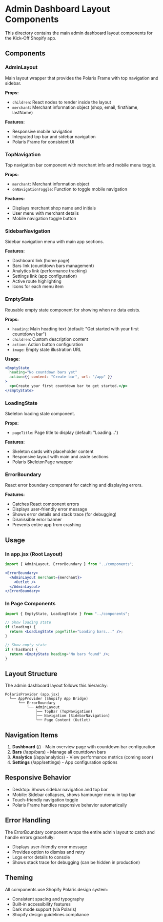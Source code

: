 # Admin Dashboard Layout Components

This directory contains the main admin dashboard layout components for the Kick-Off Shopify app.

## Components

### AdminLayout
Main layout wrapper that provides the Polaris Frame with top navigation and sidebar.

**Props:**
- `children`: React nodes to render inside the layout
- `merchant`: Merchant information object (shop, email, firstName, lastName)

**Features:**
- Responsive mobile navigation
- Integrated top bar and sidebar navigation
- Polaris Frame for consistent UI

### TopNavigation
Top navigation bar component with merchant info and mobile menu toggle.

**Props:**
- `merchant`: Merchant information object
- `onNavigationToggle`: Function to toggle mobile navigation

**Features:**
- Displays merchant shop name and initials
- User menu with merchant details
- Mobile navigation toggle button

### SidebarNavigation
Sidebar navigation menu with main app sections.

**Features:**
- Dashboard link (home page)
- Bars link (countdown bars management)
- Analytics link (performance tracking)
- Settings link (app configuration)
- Active route highlighting
- Icons for each menu item

### EmptyState
Reusable empty state component for showing when no data exists.

**Props:**
- `heading`: Main heading text (default: "Get started with your first countdown bar")
- `children`: Custom description content
- `action`: Action button configuration
- `image`: Empty state illustration URL

**Usage:**
```jsx
<EmptyState
  heading="No countdown bars yet"
  action={{ content: "Create bar", url: "/app" }}
>
  <p>Create your first countdown bar to get started.</p>
</EmptyState>
```

### LoadingState
Skeleton loading state component.

**Props:**
- `pageTitle`: Page title to display (default: "Loading...")

**Features:**
- Skeleton cards with placeholder content
- Responsive layout with main and aside sections
- Polaris SkeletonPage wrapper

### ErrorBoundary
React error boundary component for catching and displaying errors.

**Features:**
- Catches React component errors
- Displays user-friendly error message
- Shows error details and stack trace (for debugging)
- Dismissible error banner
- Prevents entire app from crashing

## Usage

### In app.jsx (Root Layout)
```jsx
import { AdminLayout, ErrorBoundary } from "../components";

<ErrorBoundary>
  <AdminLayout merchant={merchant}>
    <Outlet />
  </AdminLayout>
</ErrorBoundary>
```

### In Page Components
```jsx
import { EmptyState, LoadingState } from "../components";

// Show loading state
if (loading) {
  return <LoadingState pageTitle="Loading bars..." />;
}

// Show empty state
if (!hasBars) {
  return <EmptyState heading="No bars found" />;
}
```

## Layout Structure

The admin dashboard layout follows this hierarchy:

```
PolarisProvider (app.jsx)
  └── AppProvider (Shopify App Bridge)
      └── ErrorBoundary
          └── AdminLayout
              ├── TopBar (TopNavigation)
              ├── Navigation (SidebarNavigation)
              └── Page Content (Outlet)
```

## Navigation Items

1. **Dashboard** (/) - Main overview page with countdown bar configuration
2. **Bars** (/app/bars) - Manage all countdown bars
3. **Analytics** (/app/analytics) - View performance metrics (coming soon)
4. **Settings** (/app/settings) - App configuration options

## Responsive Behavior

- Desktop: Shows sidebar navigation and top bar
- Mobile: Sidebar collapses, shows hamburger menu in top bar
- Touch-friendly navigation toggle
- Polaris Frame handles responsive behavior automatically

## Error Handling

The ErrorBoundary component wraps the entire admin layout to catch and handle errors gracefully:

- Displays user-friendly error message
- Provides option to dismiss and retry
- Logs error details to console
- Shows stack trace for debugging (can be hidden in production)

## Theming

All components use Shopify Polaris design system:
- Consistent spacing and typography
- Built-in accessibility features
- Dark mode support (via Polaris)
- Shopify design guidelines compliance
